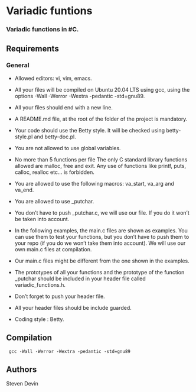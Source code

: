 # Variadic funtions

### Variadic functions in #C.

## Requirements
### General
- Allowed editors: vi, vim, emacs.

- All your files will be compiled on Ubuntu 20.04 LTS using gcc, using the options -Wall -Werror -Wextra -pedantic -std=gnu89.

- All your files should end with a new line.

- A README.md file, at the root of the folder of the project is mandatory.

- Your code should use the Betty style. It will be checked using betty-style.pl and betty-doc.pl.

- You are not allowed to use global variables.

- No more than 5 functions per file
The only C standard library functions allowed are malloc, free and exit. Any use of functions like printf, puts, calloc, realloc etc… is forbidden.

- You are allowed to use the following macros: va_start, va_arg and va_end.

- You are allowed to use _putchar.

- You don’t have to push _putchar.c, we will use our file. If you do it won’t be taken into account.

- In the following examples, the main.c files are shown as examples. You can use them to test your functions, but you don’t have to push them to your repo (if you do we won’t take them into account). We will use our own main.c files at compilation. 

- Our main.c files might be different from the one shown in the examples.

- The prototypes of all your functions and the prototype of the function _putchar should be included in your header file called variadic_functions.h.

- Don’t forget to push your header file.

- All your header files should be include guarded.

- Coding style : Betty.


## Compilation

```
 gcc -Wall -Werror -Wextra -pedantic -std=gnu89
```

## Authors 

Steven Devin                                                                                       

